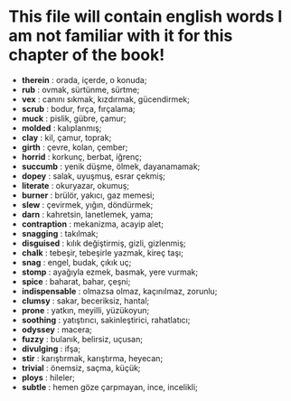 # This file will contain english words I am not familiar with it for this chapter of the book!
 
 - **therein** : orada, içerde, o konuda;
 - **rub** : ovmak, sürtünme, sürtme;
 - **vex** : canını sıkmak, kızdırmak, gücendirmek;
 - **scrub** : bodur, fırça, fırçalama;
 - **muck** : pislik, gübre, çamur;
 - **molded** : kalıplanmış;
 - **clay** : kil, çamur, toprak;
 - **girth** : çevre, kolan, çember;
 - **horrid** : korkunç, berbat, iğrenç;
 - **succumb** : yenik düşme, ölmek, dayanamamak;
 - **dopey** : salak, uyuşmuş, esrar çekmiş;
 - **literate** : okuryazar, okumuş;
 - **burner** : brülör, yakıcı, gaz memesi; 
 - **slew** : çevirmek, yığın, döndürmek;
 - **darn** : kahretsin, lanetlemek, yama;
 - **contraption** : mekanizma, acayip alet;
 - **snagging** : takılmak;
 - **disguised** : kılık değiştirmiş, gizli, gizlenmiş;
 - **chalk** : tebeşir, tebeşirle yazmak, kireç taşı;
 - **snag** : engel, budak, çıkık uç;
 - **stomp** : ayağıyla ezmek, basmak, yere vurmak;
 - **spice** : baharat, bahar, çeşni;
 - **indispensable** : olmazsa olmaz, kaçınılmaz, zorunlu;
 - **clumsy** : sakar, beceriksiz, hantal;
 - **prone** : yatkın, meyilli, yüzükoyun;
 - **soothing** : yatıştırıcı, sakinleştirici, rahatlatıcı;
 - **odyssey** : macera;
 - **fuzzy** : bulanık, belirsiz, uçusan;
 - **divulging** : ifşa;
 - **stir** : karıştırmak, karıştırma, heyecan;
 - **trivial** : önemsiz, saçma, küçük;
 - **ploys** : hileler;
 - **subtle** : hemen göze çarpmayan, ince, incelikli;